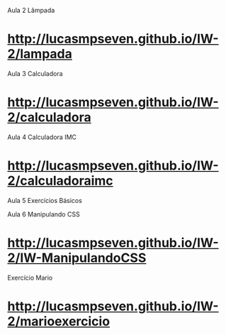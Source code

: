 Aula 2 Lâmpada
# http://lucasmpseven.github.io/IW-2/lampada

Aula 3 Calculadora
# http://lucasmpseven.github.io/IW-2/calculadora

Aula 4 Calculadora IMC
# http://lucasmpseven.github.io/IW-2/calculadoraimc

Aula 5 Exercícios Básicos

Aula 6 Manipulando CSS
# http://lucasmpseven.github.io/IW-2/IW-ManipulandoCSS

Exercício Mario
# http://lucasmpseven.github.io/IW-2/marioexercicio
